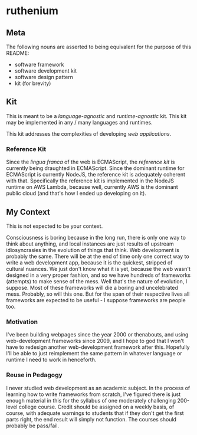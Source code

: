 # ruthenium

## Meta

The following nouns are asserted to being equivalent for the purpose of this
README:

-   software framework
-   software development kit
-   software design pattern
-   kit (for brevity)

## Kit

This is meant to be a *language-agnostic* and *runtime-agnostic* kit. This kit
may be implemented in any / many languages and runtimes.

This kit addresses the complexities of developing *web applications*. 

### Reference Kit 

Since the *lingua franca* of the web is ECMAScript, the *reference
kit* is currently being draughted in ECMAScript.  Since the dominant
runtime for ECMAScript is currently NodeJS, the reference kit is
adequately coherent with that. Specifically the reference kit is
implemented in the NodeJS runtime on AWS Lambda, because well, currently AWS is
the dominant public cloud (and that's how I ended up developing on it).

## My Context

This is not expected to be your context.

Consciousness is boring because in the long run, there is only one way to think
about anything, and local instances are just results of upstream idiosyncrasies
in the evolution of things that think. Web development is probably the same.
There will be at the end of time only one correct way to write a web development
app, because it is the quickest, stripped of cultural nuances. We just don't
know what it is yet, because the web wasn't designed in a very proper fashion,
and so we have hundreds of frameworks (attempts) to make sense of the mess. Well
that's the nature of evolution, I suppose. Most of these frameworks will die a
boring and uncelebrated mess. Probably, so will this one. But for the span of
their respective lives all frameworks are expected to be useful - I suppose
frameworks are people too.

### Motivation

I've been building webpages since the year 2000 or thenabouts, and using
web-development frameworks since 2009, and I hope to god that I won't have to
redesign another web-development framework after this. Hopefully I'll be able to
just reimplement the same pattern in whatever language or runtime I need to work
in henceforth.

### Reuse in Pedagogy 

I never studied web development as an academic subject. In the process of
learning how to write frameworks from scratch, I've figured there is just enough
material in this for the syllabus of one moderately challenging 200-level
college course. Credit should be assigned on a weekly basis, of course, with
adequate warnings to students that if they don't get the first parts right, the
end result will simply not function. The courses should probably be pass/fail.
